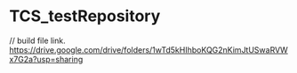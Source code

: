 # TCS_testRepository

// build file link.
https://drive.google.com/drive/folders/1wTd5kHIhboKQG2nKimJtUSwaRVWx7G2a?usp=sharing

